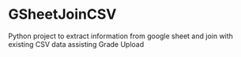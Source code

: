 # GSheetJoinCSV
Python project to extract information from google sheet and join with existing CSV data assisting Grade Upload
